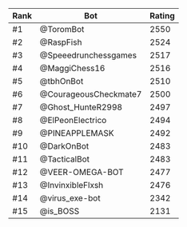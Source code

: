Rank|Bot|Rating
---|---|---
#1|@ToromBot|2550
#2|@RaspFish|2524
#3|@Speeedrunchessgames|2517
#4|@MaggiChess16|2516
#5|@tbhOnBot|2510
#6|@CourageousCheckmate7|2500
#7|@Ghost_HunteR2998|2497
#8|@ElPeonElectrico|2494
#9|@PINEAPPLEMASK|2492
#10|@DarkOnBot|2483
#11|@TacticalBot|2483
#12|@VEER-OMEGA-BOT|2477
#13|@InvinxibleFlxsh|2476
#14|@virus_exe-bot|2342
#15|@is_BOSS|2131
